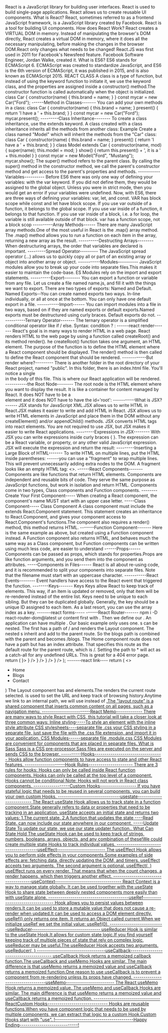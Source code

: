 <!------------------------Welcome to React---------------------------------------------------!>
React is a JavaScript library for building user interfaces.
React is used to build single-page applications.
React allows us to create reusable UI components.

What is React?
React, sometimes referred to as a frontend JavaScript framework, is a JavaScript library created by Facebook.
React is a tool for building UI components.

How does React Work?
React creates a VIRTUAL DOM in memory.
Instead of manipulating the browser's DOM directly, React creates a virtual DOM in memory, where it does all the necessary manipulating, before making the changes in the browser DOM.React only changes what needs to be changed!

React.JS was first used in 2011 for Facebook's Newsfeed feature.
Facebook Software Engineer, Jordan Walke, created it.

What is ES6?
ES6 stands for ECMAScript 6.
ECMAScript was created to standardize JavaScript, and ES6 is the 6th version of ECMAScript, it was published in 2015, and is also known as ECMAScript 2015.
REACT CLASS
A class is a type of function, but instead of using the keyword function to initiate it, we use the keyword class, and the properties are assigned inside a constructor() method.The constructor function is called automatically when the object is initialized.
class Car {
  constructor(name) {
    this.brand = name;
  }
}

const mycar = new Car("Ford");
------Method in Classes-------
You can add your own methods in a class:
class Car {
  constructor(name) {
    this.brand = name;
  }
  
  present() {
    return 'I have a ' + this.brand;
  }
}

const mycar = new Car("Ford");
mycar.present();
---------Class Inheritance--------
To create a class inheritance, use the extends keyword.
A class created with a class inheritance inherits all the methods from another class:
Example
Create a class named "Model" which will inherit the methods from the "Car" class:

class Car {
  constructor(name) {
    this.brand = name;
  }

  present() {
    return 'I have a ' + this.brand;
  }
}

class Model extends Car {
  constructor(name, mod) {
    super(name);
    this.model = mod;
  }  
  show() {
      return this.present() + ', it is a ' + this.model
  }
}
const mycar = new Model("Ford", "Mustang");
mycar.show();
The super() method refers to the parent class.
By calling the super() method in the constructor method, we call the parent's constructor method and get access to the parent's properties and methods.
-----------Variables----------
Before ES6 there was only one way of defining your variables: with the var keyword. If you did not define them, they would be assigned to the global object. Unless you were in strict mode, then you would get an error if your variables were undefined.
Now, with ES6, there are three ways of defining your variables: var, let, and const.
VAR has block scope while const and let have block scope.
If you use var outside of a function, it belongs to the global scope.
If you use var inside of a function, it belongs to that function.
If you use var inside of a block, i.e. a for loop, the variable is still available outside of that block.
var has a function scope, not a block scop
----------Array Methods------
There are many JavaScript array methods.One of the most useful in React is the .map() array method.
The .map() method allows you to run a function on each item in the array, returning a new array as the result.

----------Destructing Arrays--------
When destructuring arrays, the order that variables are declared is important.

---------Spread Operator---------
The JavaScript spread operator (...) allows us to quickly copy all or part of an existing array or object into another array or object.

-----------Modules----------
JavaScript modules allow you to break up your code into separate files.This makes it easier to maintain the code-base.
ES Modules rely on the import and export statements.
----------Export--------
You can export a function or variable from any file.
Let us create a file named name.js, and fill it with the things we want to export.
There are two types of exports: Named and Default.
Named Exports--You can create named exports two ways. In-line individually, or all at once at the bottom.
You can only have one default export in a file.
-----------Import------
You can import modules into a file in two ways, based on if they are named exports or default exports.Named exports must be destructured using curly braces. Default exports do not.
------------Ternary Operator-------
The ternary operator is a simplified conditional operator like if / else.
Syntax: condition ? <expression if true> : <expression if false>
------react render-------
React's goal is in many ways to render HTML in a web page.
React renders HTML to the web page by using a function called createRoot() and its method render().
he createRoot() function takes one argument, an HTML element.
The purpose of the function is to define the HTML element where a React component should be displayed.

The render() method is then called to define the React component that should be rendered.

------------But render where?---------
There is another folder in the root directory of your React project, named "public". In this folder, there is an index.html file.
You'll notice a single <div> in the body of this file. This is where our React application will be rendered.

-----------the Root Node--------
The root node is the HTML element where you want to display the result.
It is like a container for content managed by React.
It does NOT have to be a <div> element and it does NOT have to have the id='root':


-----------What is JSX?------
JSX stands for JavaScript XML.JSX allows us to write HTML in React.JSX makes it easier to write and add HTML in React.
JSX allows us to write HTML elements in JavaScript and place them in the DOM without any createElement()  and/or appendChild() methods.
JSX converts HTML tags into react elements.
You are not required to use JSX, but JSX makes it easier to write React applications.

---------Expressions in JSX--------
With JSX you can write expressions inside curly braces { }.
The expression can be a React variable, or property, or any other valid JavaScript expression. JSX will execute the expression and return the result:
---------Inserting a Large Block of HTML-------
To write HTML on multiple lines, put the HTML inside parentheses:
------you can use a "fragment" to wrap multiple lines. This will prevent unnecessarily adding extra nodes to the DOM.
A fragment looks like an empty HTML tag: <></>.
------React Components-------
Components are like functions that return HTML elements.
Components are independent and reusable bits of code. They serve the same purpose as JavaScript functions, but work in isolation and return HTML.
Components come in two types, Class components and Function components.
--------Create Your First Component-----
When creating a React component, the component's name MUST start with an upper case letter.
-----Class Component-----
Class Component
A class component must include the extends React.Component statement. This statement creates an inheritance to React.Component, and gives your component access to React.Component's functions.The component also requires a render() method, this method returns HTML.
-------Function Component-------
Here is the same example as above, but created using a Function component instead.
A Function component also returns HTML, and behaves much the same way as a Class component, but Function components can be written using much less code, are easier to understand

------Props------
Components can be passed as props, which stands for properties.Props are like function arguments, and you send them into the component as attributes.

-----Components in Files------
React is all about re-using code, and it is recommended to split your components into separate files.
Note that the filename must start with an uppercase character.

-----------React Events--------
Event handlers have access to the React event that triggered the function.


--------Keys-------
Keys
Keys allow React to keep track of elements. This way, if an item is updated or removed, only that item will be re-rendered instead of the entire list.
Keys need to be unique to each sibling. But they can be duplicated globally.
Generally, the key should be a unique ID assigned to each item. As a last resort, you can use the array index as a key.

-------react forms-----
------React Router-------
npm i -D react-router-dom@latest
ur content first with <BrowserRouter>.
Then we define our <Routes>. An application can have multiple <Routes>. Our basic example only uses one.
<Route>s can be nested. The first <Route> has a path of / and renders the Layout component.
The nested <Route>s inherit and add to the parent route. So the blogs path is combined with the parent and becomes /blogs.
The Home component route does not have a path but has an index attribute. That specifies this route as the default route for the parent route, which is /.
Setting the path to * will act as a catch-all for any undefined URLs. This is great for a 404 error page.
return (
    <BrowserRouter>
      <Routes>
        <Route path="/" element={<Layout />}>
          <Route index element={<Home />} />
          <Route path="blogs" element={<Blogs />} />
          <Route path="contact" element={<Contact />} />
          <Route path="*" element={<NoPage />} />
        </Route>
      </Routes>
    </BrowserRouter>
  );


-------react link----
return (
    <>
      <nav>
        <ul>
          <li>
            <Link to="/">Home</Link>
          </li>
          <li>
            <Link to="/blogs">Blogs</Link>
          </li>
          <li>
            <Link to="/contact">Contact</Link>
          </li>
        </ul>
      </nav>

      <Outlet />
    </>
  )
  The Layout component has <Outlet> and <Link> elements.The <Outlet> renders the current route selected.<Link> is used to set the URL and keep track of browsing history.Anytime we link to an internal path, we will use <Link> instead of <a href="">.The "layout route" is a shared component that inserts common content on all pages, such as a navigation menu.
  ------------------------React Memo-------------
  There are many ways to style React with CSS, this tutorial will take a closer look at three common ways:

Inline styling-----To style an element with the inline style attribute
CSS stylesheets----separate file  .css   your CSS styling in a separate file, just save the file with the .css file extension, and import it in your application.
CSS Modules------separate file  .module.css CSS Modules are convenient for components that are placed in separate files.


What is Sass
Sass is a CSS pre-processor.Sass files are executed on the server and sends CSS to the browser.


----------Hooks----------------------------------
Hooks allow function components to have access to state and other React features.

--------------------Hook Rules----------------------
There are 3 rules for hooks:

Hooks can only be called inside React function components.
Hooks can only be called at the top level of a component.
Hooks cannot be conditional
Note: Hooks will not work in React class components.

------------------Custom Hooks------------------
If you have stateful logic that needs to be reused in several components, you can build your own custom Hooks.
-------------------------------usestate-------------------------
The React useState Hook allows us to track state in a function component.State generally refers to data or properties that need to be tracking in an application.
useState accepts an initial state and returns two values:
1.The current state.
2.A function that updates the state

----Read State.
can now include our state anywhere in our component.
-----Update State
To update our state, we use our state updater function..

What Can State Hold
The useState Hook can be used to keep track of strings, numbers, booleans, arrays, objects, and any combination of these!We could create multiple state Hooks to track individual values.
--------------------------------------useEffect------------------------
The useEffect Hook allows you to perform side effects in your components.Some examples of side effects are: fetching data, directly updating the DOM, and timers.
useEffect accepts two arguments. The second argument is optional.
useEffect(<function>, <dependency>)
useEffect runs on every render. That means that when the count changes, a render happens, which then triggers another effect.
-------------------------------------useContext---------------------------------
React Context is a way to manage state globally.
It can be used together with the useState Hook to share state between deeply nested components more easily than with useState alone.
----------------------------------------useRef---------------------------------
Hook allows you to persist values between renders.It can be used to store a mutable value that does not cause a re-render when updated.It can be used to access a DOM element directly.
useRef() only returns one item. It returns an Object called current.When we initialize useRef we set the initial value: useRef(0).
---------------------------useReducer----------------------------------
useReducer Hook is similar to the useState Hook.It allows for custom state logic.If you find yourself keeping track of multiple pieces of state that rely on complex logic, useReducer may be useful.The useReducer Hook accepts two arguments.
useReducer(<reducer>, <initialState>)
----------------------------------useCallback---------------------------------------
useCallback Hook returns a memoized callback function.The useCallback and useMemo Hooks are similar. The main difference is that useMemo returns a memoized value and useCallback returns a memoized function.One reason to use useCallback is to prevent a component from re-rendering unless its props have changed.
----------------------------------useMemo------------------------
The React useMemo Hook returns a memoized value.
The useMemo and useCallback Hooks are similar. The main difference is that useMemo returns a memoized value and useCallback returns a memoized function.


---------------------------------ReactCustom Hooks------------------------------
Hooks are reusable functions.When you have component logic that needs to be used by multiple components, we can extract that logic to a custom Hook.Custom Hooks start with "use".
!---------------------------------------Happy Ending-----------------------------!






